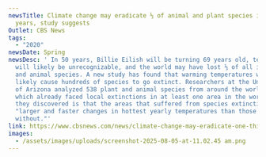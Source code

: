```yaml
---
newsTitle: Climate change may eradicate ⅓ of animal and plant species in 50
  years, study suggests
Outlet: CBS News
tags:
  - "2020"
newsDate: Spring
newsDesc: ' In 50 years, Billie Eilish will be turning 69 years old, technology
  will likely be unrecognizable, and the world may have lost ⅓ of all its plant
  and animal species. A new study has found that warming temperatures will
  likely cause hundreds of species to go extinct. Researchers at the University
  of Arizona analyzed 538 plant and animal species from around the world, 44% of
  which already faced local extinctions in at least one area in the world. What
  they discovered is that the areas that suffered from species extinctions had
  "larger and faster changes in hottest yearly temperatures than those
  without."'
link: https://www.cbsnews.com/news/climate-change-may-eradicate-one-third-of-animal-and-plant-species-in-50-years/
images:
  - /assets/images/uploads/screenshot-2025-08-05-at-11.02.45 am.png
---
```

